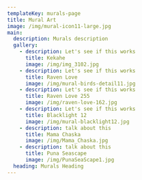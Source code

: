 ```yaml
---
templateKey: murals-page
title: Mural Art
image: /img/mural-icon11-large.jpg
main:
  description: Murals description
  gallery:
    - description: Let's see if this works
      title: Kekahe
      image: /img/img_3102.jpg
    - description: Let's see if this works
      title: Raven Love
      image: /img/mural-birds-detail11.jpg
    - description: Let's see if this works
      title: Raven Love 255
      image: /img/raven-love-162.jpg
    - description: Let's see if this works
      title: Blacklight 12
      image: /img/mural-blacklight12.jpg
    - description: talk about this
      title: Mama Chaska
      image: /img/Mama_Chaska.jpg
    - description: talk about this
      title: Puna Seascape
      image: /img/PunaSeaScape1.jpg
  heading: Murals Heading
---
```

